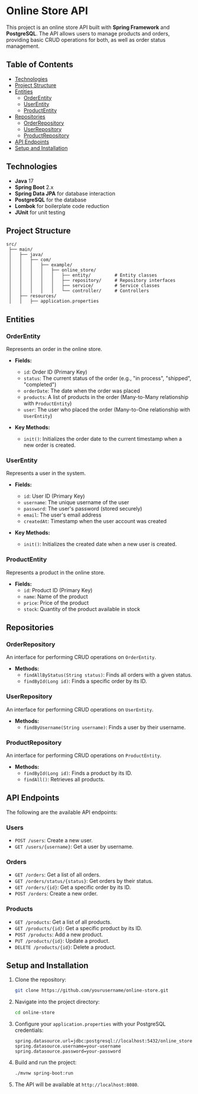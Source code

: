 # Online Store API

This project is an online store API built with **Spring Framework** and **PostgreSQL**. The API allows users to manage products and orders, providing basic CRUD operations for both, as well as order status management.

## Table of Contents
- [Technologies](#technologies)
- [Project Structure](#project-structure)
- [Entities](#entities)
  - [OrderEntity](#orderentity)
  - [UserEntity](#userentity)
  - [ProductEntity](#productentity)
- [Repositories](#repositories)
  - [OrderRepository](#orderrepository)
  - [UserRepository](#userrepository)
  - [ProductRepository](#productrepository)
- [API Endpoints](#api-endpoints)
- [Setup and Installation](#setup-and-installation)

## Technologies
- **Java** 17
- **Spring Boot** 2.x
- **Spring Data JPA** for database interaction
- **PostgreSQL** for the database
- **Lombok** for boilerplate code reduction
- **JUnit** for unit testing

## Project Structure

```
src/
 ├── main/
 │   ├── java/
 │   │   ├── com/
 │   │   │   ├── example/
 │   │   │   │   ├── online_store/
 │   │   │   │   │   ├── entity/         # Entity classes
 │   │   │   │   │   ├── repository/     # Repository interfaces
 │   │   │   │   │   ├── service/        # Service classes
 │   │   │   │   │   └── controller/     # Controllers
 │   ├── resources/
 │   │   ├── application.properties
```

## Entities

### OrderEntity
Represents an order in the online store.

- **Fields:**
  - `id`: Order ID (Primary Key)
  - `status`: The current status of the order (e.g., "in process", "shipped", "completed")
  - `orderDate`: The date when the order was placed
  - `products`: A list of products in the order (Many-to-Many relationship with `ProductEntity`)
  - `user`: The user who placed the order (Many-to-One relationship with `UserEntity`)

- **Key Methods:**
  - `init()`: Initializes the order date to the current timestamp when a new order is created.

### UserEntity
Represents a user in the system.

- **Fields:**
  - `id`: User ID (Primary Key)
  - `username`: The unique username of the user
  - `password`: The user's password (stored securely)
  - `email`: The user's email address
  - `createdAt`: Timestamp when the user account was created

- **Key Methods:**
  - `init()`: Initializes the created date when a new user is created.

### ProductEntity
Represents a product in the online store.

- **Fields:**
  - `id`: Product ID (Primary Key)
  - `name`: Name of the product
  - `price`: Price of the product
  - `stock`: Quantity of the product available in stock

## Repositories

### OrderRepository
An interface for performing CRUD operations on `OrderEntity`.

- **Methods:**
  - `findAllByStatus(String status)`: Finds all orders with a given status.
  - `findById(Long id)`: Finds a specific order by its ID.

### UserRepository
An interface for performing CRUD operations on `UserEntity`.

- **Methods:**
  - `findByUsername(String username)`: Finds a user by their username.

### ProductRepository
An interface for performing CRUD operations on `ProductEntity`.

- **Methods:**
  - `findById(Long id)`: Finds a product by its ID.
  - `findAll()`: Retrieves all products.

## API Endpoints

The following are the available API endpoints:

### Users
- `POST /users`: Create a new user.
- `GET /users/{username}`: Get a user by username.

### Orders
- `GET /orders`: Get a list of all orders.
- `GET /orders/status/{status}`: Get orders by their status.
- `GET /orders/{id}`: Get a specific order by its ID.
- `POST /orders`: Create a new order.

### Products
- `GET /products`: Get a list of all products.
- `GET /products/{id}`: Get a specific product by its ID.
- `POST /products`: Add a new product.
- `PUT /products/{id}`: Update a product.
- `DELETE /products/{id}`: Delete a product.

## Setup and Installation

1. Clone the repository:
   ```bash
   git clone https://github.com/yourusername/online-store.git
   ```

2. Navigate into the project directory:
   ```bash
   cd online-store
   ```

3. Configure your `application.properties` with your PostgreSQL credentials:
   ```properties
   spring.datasource.url=jdbc:postgresql://localhost:5432/online_store
   spring.datasource.username=your-username
   spring.datasource.password=your-password
   ```

4. Build and run the project:
   ```bash
   ./mvnw spring-boot:run
   ```

5. The API will be available at `http://localhost:8080`.
